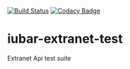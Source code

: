 [![Build Status](https://travis-ci.org/iubar/iubar-extranet-test.svg?branch=master)](https://travis-ci.org/iubar/iubar-extranet-test) [![Codacy Badge](https://api.codacy.com/project/badge/Grade/980423c5934d45c6ab60e7308d3f2961)](https://www.codacy.com/app/Iubar/iubar-extranet-test?utm_source=github.com&amp;utm_medium=referral&amp;utm_content=iubar/iubar-extranet-test&amp;utm_campaign=Badge_Grade)
# iubar-extranet-test
Extranet Api test suite
